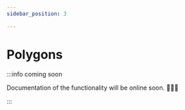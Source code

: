 ```yaml
---
sidebar_position: 3

---
```


# Polygons

:::info coming soon

Documentation of the functionality will be online soon. 🧑🏻‍💻

:::
